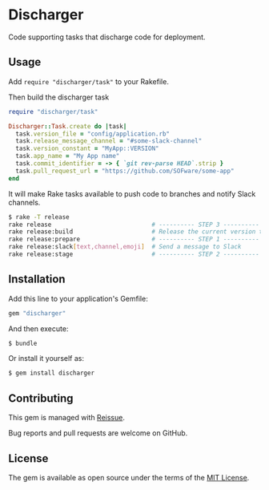 # Discharger
Code supporting tasks that discharge code for deployment.

## Usage

Add `require "discharger/task"` to your Rakefile.

Then build the discharger task

```ruby
require "discharger/task"

Discharger::Task.create do |task|
  task.version_file = "config/application.rb"
  task.release_message_channel = "#some-slack-channel"
  task.version_constant = "MyApp::VERSION"
  task.app_name = "My App name"
  task.commit_identifier = -> { `git rev-parse HEAD`.strip }
  task.pull_request_url = "https://github.com/SOFware/some-app"
end
```

It will make Rake tasks available to push code to branches and notify Slack channels.

```bash
$ rake -T release
rake release                            # ---------- STEP 3 ----------
rake release:build                      # Release the current version to stage
rake release:prepare                    # ---------- STEP 1 ----------
rake release:slack[text,channel,emoji]  # Send a message to Slack
rake release:stage                      # ---------- STEP 2 ----------
```

## Installation
Add this line to your application's Gemfile:

```ruby
gem "discharger"
```

And then execute:
```bash
$ bundle
```

Or install it yourself as:
```bash
$ gem install discharger
```

## Contributing

This gem is managed with [Reissue](https://github.com/SOFware/reissue).

Bug reports and pull requests are welcome on GitHub.

## License
The gem is available as open source under the terms of the [MIT License](https://opensource.org/licenses/MIT).
